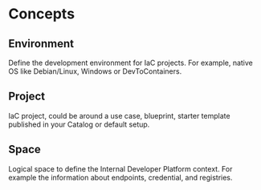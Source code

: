 # Concepts

## Environment

Define the development environment for IaC projects. For example, native OS like Debian/Linux, Windows or DevToContainers.

## Project

IaC project, could be around a use case, blueprint, starter template published in your Catalog or default setup. 

## Space

Logical space to define the Internal Developer Platform context. For example the information about endpoints, credential, and registries.

